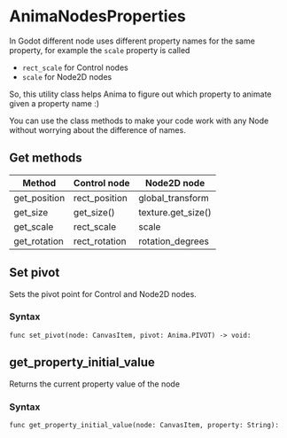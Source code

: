 # AnimaNodesProperties

In Godot different node uses different property names for the same property, for example the `scale` property is called

- `rect_scale` for Control nodes
- `scale` for Node2D nodes

So, this utility class helps Anima to figure out which property to animate given a property name :)

You can use the class methods to make your code work with any Node without worrying about the difference of names.

## Get methods

| Method       | Control node  | Node2D node        |
| ------------ | ------------- | ------------------ |
| get_position | rect_position | global_transform   |
| get_size     | get_size()    | texture.get_size() |
| get_scale    | rect_scale    | scale              |
| get_rotation | rect_rotation | rotation_degrees   |

## Set pivot

Sets the pivot point for Control and Node2D nodes.

### Syntax

```gdscript
func set_pivot(node: CanvasItem, pivot: Anima.PIVOT) -> void:
```

## get\_property\_initial\_value

Returns the current property value of the node

### Syntax

```gdscript
func get_property_initial_value(node: CanvasItem, property: String):
```

